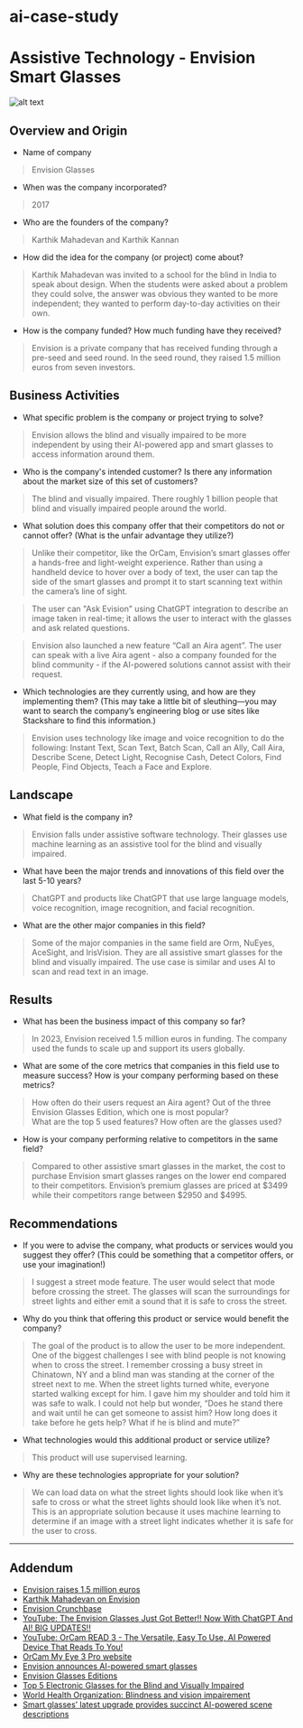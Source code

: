# ai-case-study


# Assistive Technology - Envision Smart Glasses
![alt text](https://attoday.b-cdn.net/wp-content/uploads/2024/01/Envision-Glasses-V2.5.jpg)


## Overview and Origin

* Name of company
> Envision Glasses

* When was the company incorporated?
> 2017

* Who are the founders of the company?
> Karthik Mahadevan and Karthik Kannan

* How did the idea for the company (or project) come about?
> Karthik Mahadevan was invited to a school for the blind in India to speak about design. When the students were asked about a problem they could solve, the answer was obvious they wanted to be more independent; they wanted to perform day-to-day activities on their own.

* How is the company funded? How much funding have they received?
> Envision is a private company that has received funding through a pre-seed and seed round. In the seed round, they raised 1.5 million euros from seven investors.


## Business Activities

* What specific problem is the company or project trying to solve?
> Envision allows the blind and visually impaired to be more independent by using their AI-powered app and smart glasses to access information around them. 

* Who is the company's intended customer? Is there any information about the market size of this set of customers?
> The blind and visually impaired. There roughly 1 billion people that blind and visually impaired people around the world. 

* What solution does this company offer that their competitors do not or cannot offer? (What is the unfair advantage they utilize?)
> Unlike their competitor, like the OrCam, Envision’s smart glasses offer a hands-free and light-weight experience. Rather than using a handheld device to hover over a body of text, the user can tap the side of the smart glasses and prompt it to start scanning text within the camera’s line of sight.

> The user can "Ask Evision" using ChatGPT integration to describe an image taken in real-time; it allows the user to interact with the glasses and ask related questions.

> Envision also launched a new feature “Call an Aira agent”. The user can speak with a live Aira agent - also a company founded for the blind community - if the AI-powered solutions cannot assist with their request. 

* Which technologies are they currently using, and how are they implementing them? (This may take a little bit of sleuthing&mdash;you may want to search the company’s engineering blog or use sites like Stackshare to find this information.)
> Envision uses technology like image and voice recognition to do the following: Instant Text, Scan Text, Batch Scan, Call an Ally, Call Aira, Describe Scene, Detect Light, Recognise Cash, Detect Colors, Find People, Find Objects, Teach a Face and Explore.


## Landscape

* What field is the company in?
> Envision falls under assistive software technology. Their glasses use machine learning as an assistive tool for the blind and visually impaired.

* What have been the major trends and innovations of this field over the last 5-10 years?
> ChatGPT and products like ChatGPT that use large language models, voice recognition, image recognition, and facial recognition. 

* What are the other major companies in this field?
> Some of the major companies in the same field are Orm, NuEyes, AceSight, and IrisVision. They are all assistive smart glasses for the blind and visually impaired. The use case is similar and uses AI to scan and read text in an image. 


## Results

* What has been the business impact of this company so far?
> In 2023, Envision received 1.5 million euros in funding. The company used the funds to scale up and support its users globally. 

* What are some of the core metrics that companies in this field use to measure success? How is your company performing based on these metrics?
> How often do their users request an Aira agent? 
> Out of the three Envision Glasses Edition, which one is most popular?  
> What are the top 5 used features? 
> How often are the glasses used?

* How is your company performing relative to competitors in the same field?
> Compared to other assistive smart glasses in the market, the cost to purchase Envision smart glasses ranges on the lower end compared to their competitors. Envision’s premium glasses are priced at $3499 while their competitors range between $2950 and $4995.


## Recommendations

* If you were to advise the company, what products or services would you suggest they offer? (This could be something that a competitor offers, or use your imagination!)
> I suggest a street mode feature. The user would select that mode before crossing the street. The glasses will scan the surroundings for street lights and either emit a sound that it is safe to cross the street. 

* Why do you think that offering this product or service would benefit the company?
> The goal of the product is to allow the user to be more independent. One of the biggest challenges I see with blind people is not knowing when to cross the street. I remember crossing a busy street in Chinatown, NY and a blind man was standing at the corner of the street next to me. When the street lights turned white, everyone started walking except for him. I gave him my shoulder and told him it was safe to walk. I could not help but wonder, “Does he stand there and wait until he can get someone to assist him? How long does it take before he gets help? What if he is blind and mute?” 

* What technologies would this additional product or service utilize?
> This product will use supervised learning.

* Why are these technologies appropriate for your solution?
> We can load data on what the street lights should look like when it’s safe to cross or what the street lights should look like when it’s not. This is an appropriate solution because it uses machine learning to determine if an image with a street light indicates whether it is safe for the user to cross. 


---


## Addendum
* [Envision raises 1.5 million euros](https://www.letsenvision.com/blog/envision-raises-eu1-5-million)
* [Karthik Mahadevan on Envision](https://medium.com/authority-magazine/karthik-mahadevan-of-envision-on-his-big-idea-that-might-change-the-world-c06f5d4c976b)
* [Envision Crunchbase](https://www.crunchbase.com/organization/envision-4/company_financials)
* [YouTube: The Envision Glasses Just Got Better!! Now With ChatGPT And AI! BIG UPDATES!!](https://www.youtube.com/watch?v=6f8NfTwSwvw&t=643s&ab_channel=TheBlindLife)
* [YouTube: OrCam READ 3 - The Versatile, Easy To Use, AI Powered Device That Reads To You!](https://www.youtube.com/watch?v=qb2CVuZ2aaM&ab_channel=TheBlindLife)
* [OrCam My Eye 3 Pro website](https://www.orcam.com/en-us/orcam-myeye-3-pro)
* [Envision announces AI-powered smart glasses](https://www.letsenvision.com/blog/envision-announces-ai-powered-smart-glasses-for-the-blind-and-visually-impaired)
* [Envision Glasses Editions](https://www.letsenvision.com/glasses/home)
* [Top 5 Electronic Glasses for the Blind and Visually Impaired](https://irisvision.com/electronic-glasses-for-the-blind-and-visually-impaired/?srsltid=AfmBOorgQUvqj1_f6UezIxkHagILTrTWDvjLwg-ju-YmYRLTqmPz5VSF)
* [World Health Organization: Blindness and vision impairement](https://www.who.int/news-room/fact-sheets/detail/blindness-and-visual-impairment)
* [Smart glasses’ latest upgrade provides succinct AI-powered scene descriptions](https://attoday.co.uk/smart-glasses-latest-upgrade-provides-succinct-ai-powered-scene-descriptions/)